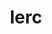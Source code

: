 ---
title: "lerc"
layout: cache
categories: [package, develop]
meta: {"compilers": ["apple-clang@16.0.0", "gcc@13.2.0"], "num_specs": 19, "num_specs_by_stack": {"ml-darwin-aarch64-mps": 5, "ml-linux-aarch64-cpu": 7, "ml-linux-aarch64-cuda": 7, "ml-linux-x86_64-cpu": 7, "ml-linux-x86_64-cuda": 7, "root": 19}, "oss": ["sequoia", "ubuntu24.04"], "platforms": ["darwin", "linux"], "stacks": ["ml-darwin-aarch64-mps", "ml-linux-aarch64-cpu", "ml-linux-aarch64-cuda", "ml-linux-x86_64-cpu", "ml-linux-x86_64-cuda", "root"], "targets": ["aarch64", "x86_64_v3"], "versions": ["4.0.0"]}
spec_details: [{"compiler": "gcc@13.2.0", "hash": "3bwmtulssx3u5wd2d6e7vtim6w6qqwxf", "os": "ubuntu24.04", "platform": "linux", "size": "-", "stacks": ["ml-linux-aarch64-cpu", "ml-linux-aarch64-cuda", "root"], "target": "aarch64", "variants": ["build_system=cmake", "build_type=Release", "generator=make", "~ipo"], "versions": ["4.0.0"]}, {"compiler": "gcc@13.2.0", "hash": "3l4qxfun5szkqabpnhxubipspoctmtlo", "os": "ubuntu24.04", "platform": "linux", "size": "-", "stacks": ["ml-linux-aarch64-cpu", "ml-linux-aarch64-cuda", "root"], "target": "aarch64", "variants": ["build_system=cmake", "build_type=Release", "generator=make", "~ipo"], "versions": ["4.0.0"]}, {"compiler": "gcc@13.2.0", "hash": "4btuw44uelb5el6rx4pf6mgk2ct4d7dr", "os": "ubuntu24.04", "platform": "linux", "size": "-", "stacks": ["ml-linux-aarch64-cpu", "ml-linux-aarch64-cuda", "root"], "target": "aarch64", "variants": ["build_system=cmake", "build_type=Release", "generator=make", "~ipo"], "versions": ["4.0.0"]}, {"compiler": "gcc@13.2.0", "hash": "6bnueljf2cc3laoyqfduqnqem47tzqbb", "os": "ubuntu24.04", "platform": "linux", "size": "-", "stacks": ["ml-linux-aarch64-cpu", "ml-linux-aarch64-cuda", "root"], "target": "aarch64", "variants": ["build_system=cmake", "build_type=Release", "generator=make", "~ipo"], "versions": ["4.0.0"]}, {"compiler": "apple-clang@16.0.0", "hash": "7i2zzfurhjnwr5tjtxyzy6exdlhgmube", "os": "sequoia", "platform": "darwin", "size": "-", "stacks": ["ml-darwin-aarch64-mps", "root"], "target": "aarch64", "variants": ["build_system=cmake", "build_type=Release", "generator=make", "~ipo"], "versions": ["4.0.0"]}, {"compiler": "gcc@13.2.0", "hash": "atcsqgikujig2yrkzoacjb5ruf5lptmf", "os": "ubuntu24.04", "platform": "linux", "size": "-", "stacks": ["ml-linux-x86_64-cpu", "ml-linux-x86_64-cuda", "root"], "target": "x86_64_v3", "variants": ["build_system=cmake", "build_type=Release", "generator=make", "~ipo"], "versions": ["4.0.0"]}, {"compiler": "gcc@13.2.0", "hash": "batqeatcmdklvnmjul5eg5uiyibliy5s", "os": "ubuntu24.04", "platform": "linux", "size": "-", "stacks": ["ml-linux-x86_64-cpu", "ml-linux-x86_64-cuda", "root"], "target": "x86_64_v3", "variants": ["build_system=cmake", "build_type=Release", "generator=make", "~ipo"], "versions": ["4.0.0"]}, {"compiler": "apple-clang@16.0.0", "hash": "dgme3fw2svecnhxvnz3slh4v34amoylf", "os": "sequoia", "platform": "darwin", "size": "-", "stacks": ["ml-darwin-aarch64-mps", "root"], "target": "aarch64", "variants": ["build_system=cmake", "build_type=Release", "generator=make", "~ipo"], "versions": ["4.0.0"]}, {"compiler": "gcc@13.2.0", "hash": "ew2mumvtsm4dn6zr2cybevjgca2zxfst", "os": "ubuntu24.04", "platform": "linux", "size": "-", "stacks": ["ml-linux-x86_64-cpu", "ml-linux-x86_64-cuda", "root"], "target": "x86_64_v3", "variants": ["build_system=cmake", "build_type=Release", "generator=make", "~ipo"], "versions": ["4.0.0"]}, {"compiler": "apple-clang@16.0.0", "hash": "hqsjwdcpbukc4b4vj3ywy3r3eeatqknp", "os": "sequoia", "platform": "darwin", "size": "-", "stacks": ["ml-darwin-aarch64-mps", "root"], "target": "aarch64", "variants": ["build_system=cmake", "build_type=Release", "generator=make", "~ipo"], "versions": ["4.0.0"]}, {"compiler": "apple-clang@16.0.0", "hash": "i7evimrvky5zs3zdbtk5zyvfedhc3j67", "os": "sequoia", "platform": "darwin", "size": "-", "stacks": ["ml-darwin-aarch64-mps", "root"], "target": "aarch64", "variants": ["build_system=cmake", "build_type=Release", "generator=make", "~ipo"], "versions": ["4.0.0"]}, {"compiler": "gcc@13.2.0", "hash": "klvl3z7pzvgjbypqlylasof5732fqo7d", "os": "ubuntu24.04", "platform": "linux", "size": "-", "stacks": ["ml-linux-x86_64-cpu", "ml-linux-x86_64-cuda", "root"], "target": "x86_64_v3", "variants": ["build_system=cmake", "build_type=Release", "generator=make", "~ipo"], "versions": ["4.0.0"]}, {"compiler": "gcc@13.2.0", "hash": "l734wsxqlyhhygkribfd6lecgli7eeir", "os": "ubuntu24.04", "platform": "linux", "size": "-", "stacks": ["ml-linux-aarch64-cpu", "ml-linux-aarch64-cuda", "root"], "target": "aarch64", "variants": ["build_system=cmake", "build_type=Release", "generator=make", "~ipo"], "versions": ["4.0.0"]}, {"compiler": "gcc@13.2.0", "hash": "laa6ysjmpzyil5iu5gemyyp75e77weih", "os": "ubuntu24.04", "platform": "linux", "size": "-", "stacks": ["ml-linux-x86_64-cpu", "ml-linux-x86_64-cuda", "root"], "target": "x86_64_v3", "variants": ["build_system=cmake", "build_type=Release", "generator=make", "~ipo"], "versions": ["4.0.0"]}, {"compiler": "gcc@13.2.0", "hash": "ntfnnbtrksgbm7ncjcqfiwkv2i77z6mt", "os": "ubuntu24.04", "platform": "linux", "size": "-", "stacks": ["ml-linux-aarch64-cpu", "ml-linux-aarch64-cuda", "root"], "target": "aarch64", "variants": ["build_system=cmake", "build_type=Release", "generator=make", "~ipo"], "versions": ["4.0.0"]}, {"compiler": "gcc@13.2.0", "hash": "rrt5ccgmjq3jgjuwblqcubq2wcdmvp7r", "os": "ubuntu24.04", "platform": "linux", "size": "-", "stacks": ["ml-linux-x86_64-cpu", "ml-linux-x86_64-cuda", "root"], "target": "x86_64_v3", "variants": ["build_system=cmake", "build_type=Release", "generator=make", "~ipo"], "versions": ["4.0.0"]}, {"compiler": "gcc@13.2.0", "hash": "sckdwohmzlm3cadh2j2bo4pqlnykjer7", "os": "ubuntu24.04", "platform": "linux", "size": "-", "stacks": ["ml-linux-x86_64-cpu", "ml-linux-x86_64-cuda", "root"], "target": "x86_64_v3", "variants": ["build_system=cmake", "build_type=Release", "generator=make", "~ipo"], "versions": ["4.0.0"]}, {"compiler": "apple-clang@16.0.0", "hash": "xkae276tjfpwunph2ht6yk35t6ftxoeu", "os": "sequoia", "platform": "darwin", "size": "-", "stacks": ["ml-darwin-aarch64-mps", "root"], "target": "aarch64", "variants": ["build_system=cmake", "build_type=Release", "generator=make", "~ipo"], "versions": ["4.0.0"]}, {"compiler": "gcc@13.2.0", "hash": "zfzxfk7gzqud4ilgdanvzu2p2fwk2ixv", "os": "ubuntu24.04", "platform": "linux", "size": "-", "stacks": ["ml-linux-aarch64-cpu", "ml-linux-aarch64-cuda", "root"], "target": "aarch64", "variants": ["build_system=cmake", "build_type=Release", "generator=make", "~ipo"], "versions": ["4.0.0"]}]
---